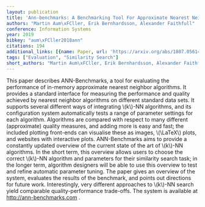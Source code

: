 ```yaml
---
layout: publication
title: 'Ann-benchmarks: A Benchmarking Tool For Approximate Nearest Neighbor Algorithms'
authors: "Martin Aum\xFCller, Erik Bernhardsson, Alexander Faithfull"
conference: Information Systems
year: 2019
bibkey: "aum\xFCller2018ann"
citations: 194
additional_links: [{name: Paper, url: 'https://arxiv.org/abs/1807.05614'}]
tags: ["Evaluation", "Similarity Search"]
short_authors: "Martin Aum\xFCller, Erik Bernhardsson, Alexander Faithfull"
---
```

This paper describes ANN-Benchmarks, a tool for evaluating the performance of
in-memory approximate nearest neighbor algorithms. It provides a standard
interface for measuring the performance and quality achieved by nearest
neighbor algorithms on different standard data sets. It supports several
different ways of integrating \\(k\\)-NN algorithms, and its configuration system
automatically tests a range of parameter settings for each algorithm.
Algorithms are compared with respect to many different (approximate) quality
measures, and adding more is easy and fast; the included plotting front-ends
can visualise these as images, \\(\LaTeX\\) plots, and websites with interactive
plots. ANN-Benchmarks aims to provide a constantly updated overview of the
current state of the art of \\(k\\)-NN algorithms. In the short term, this overview
allows users to choose the correct \\(k\\)-NN algorithm and parameters for their
similarity search task; in the longer term, algorithm designers will be able to
use this overview to test and refine automatic parameter tuning. The paper
gives an overview of the system, evaluates the results of the benchmark, and
points out directions for future work. Interestingly, very different approaches
to \\(k\\)-NN search yield comparable quality-performance trade-offs. The system is
available at http://ann-benchmarks.com .